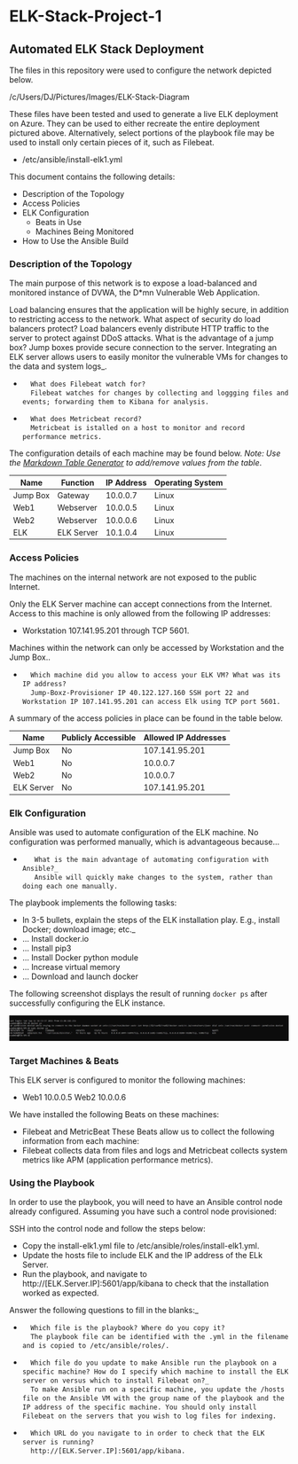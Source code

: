 # ELK-Stack-Project-1
## Automated ELK Stack Deployment

The files in this repository were used to configure the network depicted below.

/c/Users/DJ/Pictures/Images/ELK-Stack-Diagram

These files have been tested and used to generate a live ELK deployment on Azure. They can be used to either recreate the entire deployment pictured above. Alternatively, select portions of the playbook file may be used to install only certain pieces of it, such as Filebeat.

  - /etc/ansible/install-elk1.yml

This document contains the following details:
- Description of the Topology
- Access Policies
- ELK Configuration
  - Beats in Use
  - Machines Being Monitored
- How to Use the Ansible Build


### Description of the Topology

The main purpose of this network is to expose a load-balanced and monitored instance of DVWA, the D*mn Vulnerable Web Application.

Load balancing ensures that the application will be highly secure, in addition to restricting access to the network.
        What aspect of security do load balancers protect?
        Load balancers evenly distribute HTTP traffic to the server to protect against DDoS attacks.
        What is the advantage of a jump box?
        Jump boxes provide secure connection to the server.
Integrating an ELK server allows users to easily monitor the vulnerable VMs for changes to the data and system logs_.
-       What does Filebeat watch for?
        Filebeat watches for changes by collecting and loggging files and events; forwarding them to Kibana for analysis.
-       What does Metricbeat record?
        Metricbeat is istalled on a host to monitor and record performance metrics.

The configuration details of each machine may be found below.
_Note: Use the [Markdown Table Generator](http://www.tablesgenerator.com/markdown_tables) to add/remove values from the table_.

| Name     | Function | IP Address | Operating System |
|----------|----------|------------|------------------|
| Jump Box | Gateway  | 10.0.0.7   | Linux            |
| Web1     | Webserver| 10.0.0.5   | Linux            |
| Web2     | Webserver| 10.0.0.6   | Linux            |
| ELK      |ELK Server| 10.1.0.4   | Linux            |

### Access Policies

The machines on the internal network are not exposed to the public Internet.

Only the ELK Server machine can accept connections from the Internet. Access to this machine is only allowed from the following IP addresses:
- Workstation 107.141.95.201 through TCP 5601.

Machines within the network can only be accessed by Workstation and the Jump Box..
-       Which machine did you allow to access your ELK VM? What was its IP address?
        Jump-Boxz-Provisioner IP 40.122.127.160 SSH port 22 and Workstation IP 107.141.95.201 can access Elk using TCP port 5601.
A summary of the access policies in place can be found in the table below.

| Name     | Publicly Accessible | Allowed IP Addresses  |
|----------|---------------------|---------------------- |
|Jump Box  | No                  |107.141.95.201         |
|Web1      | No                  |10.0.0.7               |
|Web2      | No                  |10.0.0.7               |
|ELK Server| No                  |107.141.95.201         |

### Elk Configuration

Ansible was used to automate configuration of the ELK machine. No configuration was performed manually, which is advantageous because...
-        What is the main advantage of automating configuration with Ansible?_
         Ansible will quickly make changes to the system, rather than doing each one manually.
The playbook implements the following tasks:
- In 3-5 bullets, explain the steps of the ELK installation play. E.g., install Docker; download image; etc._
- ... Install docker.io
- ... Install pip3
- ... Install Docker python module
- ... Increase virtual memory
- ... Download and launch docker

The following screenshot displays the result of running `docker ps` after successfully configuring the ELK instance.

![](Images/docker%20ps.jpg)

### Target Machines & Beats
This ELK server is configured to monitor the following machines:
- Web1 10.0.0.5
  Web2 10.0.0.6

We have installed the following Beats on these machines:
- Filebeat and MetricBeat
These Beats allow us to collect the following information from each machine:
- Filebeat collects data from files and logs and Metricbeat collects system metrics like APM (application performance metrics).

### Using the Playbook
In order to use the playbook, you will need to have an Ansible control node already configured. Assuming you have such a control node provisioned:

SSH into the control node and follow the steps below:
- Copy the install-elk1.yml file to /etc/ansible/roles/install-elk1.yml.
- Update the hosts file to include ELK and the IP address of the ELk Server.
- Run the playbook, and navigate to http://[ELK.Server.IP]:5601/app/kibana to check that the installation worked as expected.

Answer the following questions to fill in the blanks:_
-       Which file is the playbook? Where do you copy it?
        The playbook file can be identified with the .yml in the filename and is copied to /etc/ansible/roles/.
-       Which file do you update to make Ansible run the playbook on a specific machine? How do I specify which machine to install the ELK server on versus which to install Filebeat on?_
        To make Ansible run on a specific machine, you update the /hosts file on the Ansible VM with the group name of the playbook and the IP address of the specific machine. You should only install Filebeat on the servers that you wish to log files for indexing.
-       Which URL do you navigate to in order to check that the ELK server is running?
        http://[ELK.Server.IP]:5601/app/kibana.
